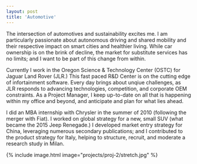 ```yaml
---
layout: post
title: 'Automotive'
---
```


The intersection of automotives and sustainability excites me.  I am particularly passionate about autonomous driving and shared mobility and their respective impact on smart cities and healthier living.  While car ownership is on the brink of decline, the market for substitute services has no limits; and I want to be part of this change from within.

Currently I work in the Oregon Science & Technology Center (OSTC) for Jaguar Land Rover (JLR.)  This fast paced R&D Center is on the cutting edge of infortainment software.  Every day brings about unqiue challenges, as JLR responds to advancing technologies, competition, and corporate OEM constraints.  As a Project Manager, I keep up-to-date on all that is happening within my office and beyond, and anticipate and plan for what lies ahead.

I did an MBA internship with Chrysler in the summer of 2010 (following the merger with Fiat).  I worked on global strategy for a new, small SUV (what became the 2015 Jeep Renegade.)  I developed market entry strategy for China, leveraging numerous secondary publications; and I contributed to the product strategy for Italy, helping to structure, recruit, and moderate a research study in Milan.       

{% include image.html image="projects/proj-2/stretch.jpg" %}
